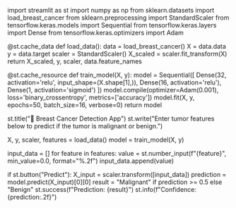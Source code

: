 import streamlit as st
import numpy as np
from sklearn.datasets import load_breast_cancer
from sklearn.preprocessing import StandardScaler
from tensorflow.keras.models import Sequential
from tensorflow.keras.layers import Dense
from tensorflow.keras.optimizers import Adam

@st.cache_data
def load_data():
    data = load_breast_cancer()
    X = data.data
    y = data.target
    scaler = StandardScaler()
    X_scaled = scaler.fit_transform(X)
    return X_scaled, y, scaler, data.feature_names

@st.cache_resource
def train_model(X, y):
    model = Sequential([
        Dense(32, activation='relu', input_shape=(X.shape[1],)),
        Dense(16, activation='relu'),
        Dense(1, activation='sigmoid')
    ])
    model.compile(optimizer=Adam(0.001), loss='binary_crossentropy', metrics=['accuracy'])
    model.fit(X, y, epochs=50, batch_size=16, verbose=0)
    return model

st.title("🔬 Breast Cancer Detection App")
st.write("Enter tumor features below to predict if the tumor is malignant or benign.")

X, y, scaler, features = load_data()
model = train_model(X, y)

input_data = []
for feature in features:
    value = st.number_input(f"{feature}", min_value=0.0, format="%.2f")
    input_data.append(value)

if st.button("Predict"):
    X_input = scaler.transform([input_data])
    prediction = model.predict(X_input)[0][0]
    result = "Malignant" if prediction >= 0.5 else "Benign"
    st.success(f"Prediction: {result}")
    st.info(f"Confidence: {prediction:.2f}")

